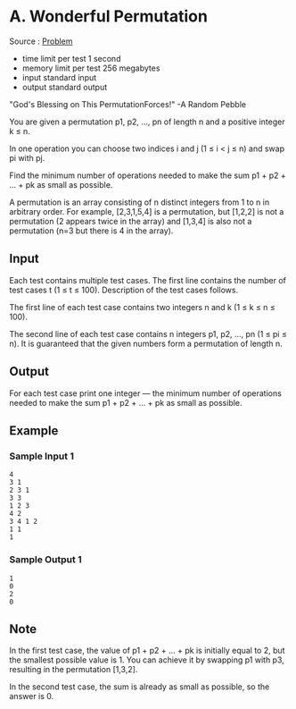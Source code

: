 # A. Wonderful Permutation

Source : [Problem](https://codeforces.com/problemset/problem/1712/A)

- time limit per test 1 second
- memory limit per test 256 megabytes
- input standard input
- output standard output

"God's Blessing on This PermutationForces!" -A Random Pebble

You are given a permutation p1, p2, …, pn of length n and a positive integer k ≤ n.

In one operation you can choose two indices i and j (1 ≤ i < j ≤ n) and swap pi with pj.

Find the minimum number of operations needed to make the sum p1 + p2 + … + pk as small as possible.

A permutation is an array consisting of n distinct integers from 1 to n in arbitrary order. For example, [2,3,1,5,4] is a permutation, but [1,2,2] is not a permutation (2 appears twice in the array) and [1,3,4] is also not a permutation (n=3 but there is 4 in the array).

## Input

Each test contains multiple test cases. The first line contains the number of test cases t (1 ≤ t ≤ 100). Description of the test cases follows.

The first line of each test case contains two integers n and k (1 ≤ k ≤ n ≤ 100).

The second line of each test case contains n
integers p1, p2, …, pn (1 ≤ pi ≤ n). It is guaranteed that the given numbers form a permutation of length n.

## Output

For each test case print one integer — the minimum number of operations needed to make the sum p1 + p2 + … + pk as small as possible.

## Example

### Sample Input 1

    4
    3 1
    2 3 1
    3 3
    1 2 3
    4 2
    3 4 1 2
    1 1
    1

### Sample Output 1

    1
    0
    2
    0

## Note

In the first test case, the value of p1 + p2 + … + pk is initially equal to 2, but the smallest possible value is 1. You can achieve it by swapping p1 with p3, resulting in the permutation [1,3,2].

In the second test case, the sum is already as small as possible, so the answer is 0.
